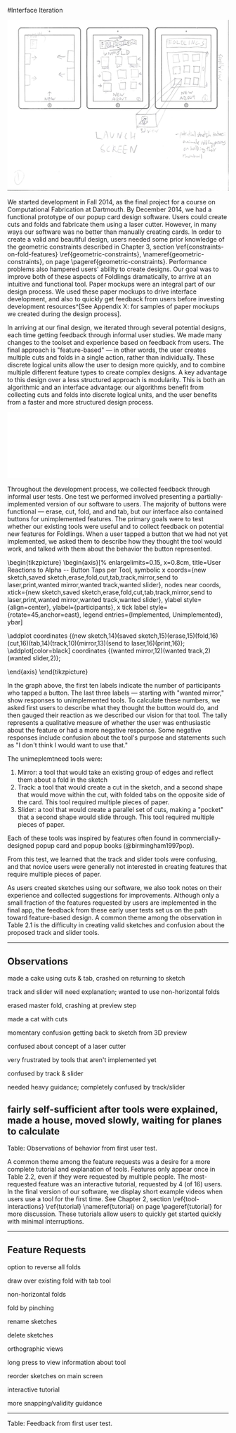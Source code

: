 #Interface Iteration

![Initial mockups showing cards for saved sketches on the main screen.](figures/90_Appendix_UI_Mockups/001.png)

We started development in Fall 2014, as the final project for a course on Computational Fabrication at Dartmouth.  By December 2014, we had a functional prototype of our popup card design software.  Users could create cuts and folds and fabricate them using a laser cutter.  However, in many ways our software was no better than manually creating cards.  In order to create a valid and beautiful design, users needed some prior knowledge of the geometric constraints described in Chapter 3, section \ref{constraints-on-fold-features} \ref{geometric-constraints}, \nameref{geometric-constraints}, on page \pageref{geometric-constraints}.  Performance problems also hampered users' ability to create designs.  Our goal was to improve both of these aspects of Foldlings dramatically, to arrive at an intuitive and functional tool.  Paper mockups were an integral part of our design process. We used these paper mockups to drive interface development, and also to quickly get feedback from users before investing development resources^[See Appendix X: for samples of paper mockups we created during the design process].

In arriving at our final design, we iterated through several potential designs, each time getting feedback through informal user studies.  We made many changes to the toolset and experience based on feedback from users.  The final approach is "feature-based" — in other words, the user creates multiple cuts and folds in a single action, rather than individually.  These discrete logical units allow the user to design more quickly, and to combine multiple different feature types to create complex designs.  A key advantage to this design over a less structured approach is modularity.  This is both an algorithmic and an interface advantage: our algorithms benefit from collecting cuts and folds into discrete logical units, and the user benefits from a faster and more structured design process.

![Left: drawing interface as of December 2014.  Right: drawing interface as of August 2015.](figures/31_UI_Interface_Iteration/beforeafterinface.pdf)

Throughout the development process, we collected feedback through informal user tests.  One test we performed involved presenting a partially-implemented version of our software to users.  The majority of buttons were functional — erase, cut, fold, and and tab, but our interface also contained buttons for unimplemented features.  The primary goals were to test whether our existing tools were useful and to collect feedback on potential new features for Foldlings.  When a user tapped a button that we had not yet implemented, we asked them to describe how they thought the tool would work, and talked with them about the behavior the button represented.  

\begin{tikzpicture}
\begin{axis}[%
enlargelimits=0.15,
x=0.8cm,
title=User Reactions to Alpha -- Button Taps per Tool,
 symbolic x coords={new sketch,saved sketch,erase,fold,cut,tab,track,mirror,send to laser,print,wanted mirror,wanted track,wanted slider},
nodes near coords,
xtick={new sketch,saved sketch,erase,fold,cut,tab,track,mirror,send to laser,print,wanted mirror,wanted track,wanted slider},
ylabel style={align=center},
ylabel={participants},
x tick label style={rotate=45,anchor=east},
legend entries={Implemented, Unimplemented},
ybar]


\addplot coordinates {(new sketch,14)(saved sketch,15)(erase,15)(fold,16)(cut,16)(tab,14)(track,10)(mirror,13)(send to laser,16)(print,16)};
\addplot[color=black] coordinates {(wanted mirror,12)(wanted track,2)(wanted slider,2)};

\end{axis}
\end{tikzpicture}

  In the graph above, the first ten labels indicate the number of participants who tapped a button.  The last three labels — starting with "wanted mirror," show responses to unimplemented tools.  To calculate these numbers, we asked first users to describe what they thought the button would do, and then gauged their reaction as we described our vision for that tool.  The tally represents a qualitative measure of whether the user was enthusiastic about the feature or had a more negative response.  Some negative responses include confusion about the tool's purpose and statements such as "I don't think I would want to use that." 
    
The unimeplemtneed tools were:

1. Mirror: a tool that would take an existing group of edges and reflect them about a fold in the sketch
2. Track: a tool that would create a cut in the sketch, and a second shape that would move within the cut, with folded tabs on the opposite side of the card.  This tool required multiple pieces of paper.
3. Slider: a tool that would create a parallel set of cuts, making a "pocket" that a second shape would slide through. This tool required multiple pieces of paper. 

Each of these tools was inspired by features often found in commercially-designed popup card and popup books (@birmingham1997pop).

From this test, we learned that the track and slider tools were confusing, and that novice users were generally not interested in creating features that require multiple pieces of paper.  
 

As users created sketches using our software, we also took notes on their experience and collected suggestions for improvements.  Although only a small fraction of the features requested by users are implemented in the final app, the feedback from these early user tests set us on the path toward feature-based design.  A common theme among the observation in Table 2.1 is the difficulty in creating valid sketches and confusion about the proposed track and slider tools.

-------------------------------------------------------------
Observations
-------------------------------------------------------------
made a cake using cuts & tab, crashed on returning to sketch

track and slider will need explanation; wanted to use non-horizontal folds

erased master fold, crashing at preview step

made a cat with cuts

momentary confusion getting back to sketch from 3D preview

confused about concept of a laser cutter

very frustrated by tools that aren't implemented yet

confused by track & slider

needed heavy guidance; completely confused by track/slider

fairly self-sufficient after tools were explained, made a house, moved slowly, waiting for planes to calculate
-------------------------------------------------------------
Table:  Observations of behavior from first user test.

A common theme among the feature requests was a desire for a more complete tutorial and explanation of tools.  Features only appear once in Table 2.2, even if they were requested by multiple people.  The most-requested feature was an interactive tutorial, requested by 4 (of 16) users.  In the final version of our software, we display short example videos when users use a tool for the first time. See Chapter 2, section \ref{tool-interactions} \ref{tutorial} \nameref{tutorial} on page \pageref{tutorial} for more discussion.  These tutorials allow users to quickly get started quickly with minimal interruptions.

-------------------------------------------------------------
Feature Requests
-------------------------------------------------------------
option to reverse all folds

draw over existing fold with tab tool

non-horizontal folds

fold by pinching

rename sketches

delete sketches

orthographic views

long press to view information about tool

reorder sketches on main screen

interactive tutorial

more snapping/validity guidance

-------------------------------------------------------------
Table:  Feedback from first user test.
